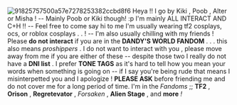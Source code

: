![91825757500a57e7278253382ccbd8f6](https://github.com/user-attachments/assets/5a5761bc-cc9b-4d3b-a25e-6407290c66ba)
Heya !! I go by Kiki , Poob , Alter or Misha ! -- Mainly Poob or Kiki though! :p
I'm mainly ALL INTERACT AND C+H !! -- Feel free to come say hi to me I'm usually wearing tf2 cosplays, ocs, or roblox cosplays . . ! -- I'm also usually chilling with my friends !
Please **do not interact** if you are in the **DANDY'S WORLD FANDOM** . . . this also means *proshippers* . I do not want to interact with you , please move away from me if you are either of these -- despite those two I really do not have a **DNI list** .
I prefer **TONE TAGS** as it's hard to tell how you mean your words when something is going on -- if I say you're being rude that means I misinterpetted you and I apologize !
**PLEASE ASK** before friending me and do not cover me for a long period of time.
I'm in the *Fandoms* ;; **TF2** , **Orison** , **Regretevator** , *Forsaken* , **Alien Stage** , and __more__ *!*

